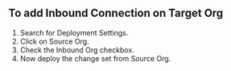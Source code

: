 ## To add Inbound Connection on Target Org

1. Search for Deployment Settings.
2. Click on Source Org.
3. Check the Inbound Org checkbox.
4. Now deploy the change set from Source Org.
